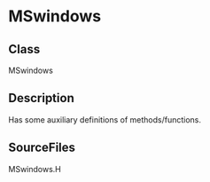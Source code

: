 # MSwindows 
## Class
MSwindows

## Description
Has some auxiliary definitions of methods/functions.

## SourceFiles
MSwindows.H

